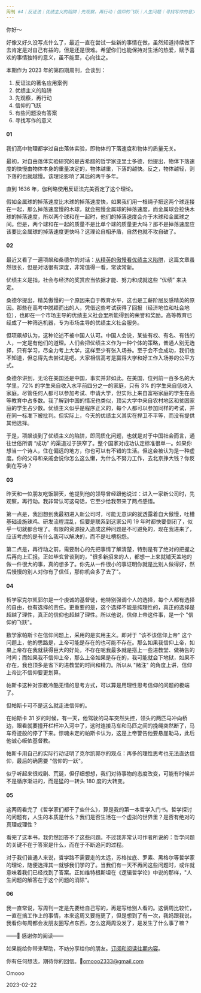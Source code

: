 ```yaml
---
周刊 #4｜反证法｜优绩主义的陷阱｜先观察，再行动｜信仰的飞跃｜人生问题｜寻找写作的意义
---
```


你好～

好像又好久没写点什么了，最近一直在尝试一些新的事情在做，虽然知道持续做下去肯定是对自己有益的，但是还是很难。希望你们也能保持对生活的热爱，赋予喜欢的事情独特的意义，虽不能至，心向往之。

本期作为 2023 年的第四期周刊，会谈到：

1. 反证法的著名应用案例
2. 优绩主义的陷阱
3. 先观察，再行动
3. 信仰的飞跃
3. 有些问题没有答案
3. 寻找写作的意义

#### 01

我们高中物理都学过自由落体实验，即物体的下落速度和物体的质量无关。

最初，对自由落体实验研究的是古希腊的哲学家亚里士多德，他提出，物体下落速度的快慢由物体本身的重量决定的，物体越重，下落的越快。反之，物体越轻，则下落的也就越慢。该理论影响了其后的两千多年。

直到 1636 年，伽利略使用反证法完美否定了这个理论。

假如金属球的掉落速度比木球的掉落速度快，如果我们用一根绳子把这两个球连接在一起，那么掉落速度慢的木球，就会拖慢金属球的掉落速度，而金属球会拉快木球的掉落速度，所以两个球和在一起时，他们的掉落速度会介于木球和金属球之间。但是，两个球和在一起的质量不是比单个球的质量更大吗？那不是掉落速度应该要比金属球的掉落速度更快吗？这理论自相矛盾，自然也就不攻自破了。

#### 02

最近又看了一遍项飙和桑德尔的对话：[从精英的傲慢看优绩主义陷阱](https://duitan.zhubai.love/posts/2231331432113135616)，这篇文章虽然很长，但是对话很有深度，非常值得一看，常读常新。

优绩主义是指，社会与经济的奖赏应当依据才能、努力和成就这些 “优绩” 来决定。

桑德尔提出，精英傲慢的一个原因来自于教育水平，这也是工薪阶层反感精英的原因。那些在高考中脱颖而出的人，凭借这些考试获得了回报（经济地位和社会地位），也即在一个市场主导的优绩主义社会里所能得到的荣誉和奖励。高等教育已经成了一种筛选机器，专为市场主导的优绩主义社会服务。

但项飙却认为，这种论述不被中国人认可。中国人会说，某些有权、有名、有钱的人，一定是有他们的道理。人们会把优绩主义作为一种个体的策略，普通人别无选择，只有学习，尽全力考上大学，这样至少有张入场券。至于会不会成功，我们也不知道，但总得先去尝试是吧。大家相信高考是赢得大学和好工作入场券的公平方式。

桑德尔讲到，无论在美国还是中国，事实并非如此。在美国，位列前一百多名的大学里，72% 的学生来自收入水平前四分之一的家庭，只有 3% 的学生来自低收入家庭。尽管任何人都可以参加考试、申请大学，但实际上来自富裕家庭的学生在高等教育中占多数。我了解到中国的情况也类似，顶尖大学中来自农村地区和贫困家庭的学生占少数。优绩主义似乎是程序正义的，每个人都可以参加同样的考试，并在同一标准下被批判。但实际上，今天的优绩主义其实在捍卫不平等，而没有提供其他选择。

于是，项飙谈到了优绩主义的陷阱，即同质化问题，也就是对于中国社会而言，通往世俗所谓 “成功” 的渠道过于狭窄了。整个国家对成功认定标准很单一。如果你想当一个诗人，住在偏远的地方，你也可以有不错的生活。但这会被认为是一种虚度。你的父母和亲戚会说你怎么这么懒，为什么不努力工作，去北京挣大钱？你反倒在写诗？

#### 03

昨天和一位朋友吃饭聊天，他提到他的领导曾经跟他说过：进入一家新公司时，先观察，再行动。我非常认可这句话，它至少给我带来了两点感悟。

第一点是，我回想到我最初进入新公司时，可能无意识的就透露着自大傲慢，吐槽基础设施辣鸡、研发流程混乱，但要是联系到这家公司 19 年时都快要倒闭了，似乎一切就都合理了。有限的资源投入造成这种问题是不可避免的，现在我进来了，应该考虑的是有什么我可以解决的，而不是吐槽抱怨。

第二点是，再行动之前，需要耐心的先把事情了解清楚，特别是有了绝对的把握之后再向上汇报。正如毕玄曾谈到的，"很多新招来的人，都想一上来就铺天盖地的做一件很大的事，真的想多了。你先从一件很小的事证明你就是比别人做得好，然后慢慢的别人对你有了信任，那你机会多了去了"。

#### 04

哲学家克尔凯郭尔是一个虔诚的基督徒，他特别强调个人的选择，每个人都有选择的自由，也有选择的责任。更重要的是，这个选择不能是纯理性的，真正的选择是超越了理性，真正的信仰也超越了理性。所以他说，信仰上帝这件事，是一个 "信仰的飞跃"。

数学家帕斯卡在信仰问题上，采用的是实用主义。即对于 "该不该信仰上帝" 这个问题上，他的思路是，上帝可能是存在的也可能不存在。那么如果我信仰上帝，如果上帝存在我就获得巨大的好处，不存在呢我最多就是搭上一些进教堂、做祷告的时间；而如果我不信仰上帝，那么上帝如果是存在的，我可能就会下地狱，如果不存在，我也顶多是省下的进教堂的时间和精力。所以从 "赌注" 的角度上讲，信仰上帝比不信仰要更划算。

帕斯卡这种对宗教冷酷无情的思考方式，可以算是用理性思考信仰的问题的极端了。

但帕斯卡可不是这么就走进信仰的。

在帕斯卡 31 岁的时候，有一天，他驾驶的马车突然失控，领头的两匹马冲向桥边，眼看就要撞开栏杆冲入河中了，这时连接马车和马匹之间的挽绳突然断了，马车奇迹般的停了下来。惊魂未定的帕斯卡认为，这是上帝警告他要悬崖勒马，此后他诚心皈依基督教。

帕斯卡用自己的实际行动证明了克尔凯郭尔的观点：再多的理性思考也无法直达信仰，最后的确需要 "信仰的一跃"。

似乎听起来很戏剧、荒诞，但仔细想想，我们对待事物的态度改变，可能有时候并不是循序渐进的，而是猛的一转头 180 度的大转变。

#### 05

这两周看完了《哲学家们都干了些什么》，算是我的第一本哲学入门书。哲学探讨的问题有，人生的本质是什么？我们是否生活在一个虚拟的世界里？是否有绝对的真理或理性？

看完了这本书，我仍然回答不了这些问题。不过我非常认可作者所说的：哲学问题的关键不在于答案是什么，而在于不断追问的过程。

对于我们普通人来说，哲学路不需要走的太远，苏格拉底、罗素、黑格尔等哲学家的理论，随便选择其一就够我们学的了。当我们有一天不再问这些问题时，或许就意味着我们已经找到了答案。正如维特根斯坦在《逻辑哲学论》中说的那样，"人生问题的解答在于这个问题的消除"。

#### 06

我一直常说，写周刊一定是先要给自己写的，再是写给别人看的。这俩周比较忙，一直在搞工作上的事情，本来这周又要拖更了，但是想到了有一次，我妈跟我说，我看你每周都会发朋友圈写点东西，怎么这两周没发了，是发生了什么事了嘛？



——💌 感谢你的阅读——

如果能给你带来帮助，不妨分享给你的朋友。[订阅和阅读往期内容](https://omooo-android.zhubai.love/)。

你有任何想法，期待你的回信。📮[omooo2333@gmail.com](mailto:omooo2333@gmail.com)

Omooo

2023-02-22



